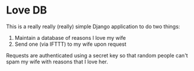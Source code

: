 # Love DB

This is a really really (really) simple Django application to do two things:

1. Maintain a database of reasons I love my wife
2. Send one (via IFTTT) to my wife upon request

Requests are authenticated using a secret key so that random people can't spam my wife with reasons that I love her.